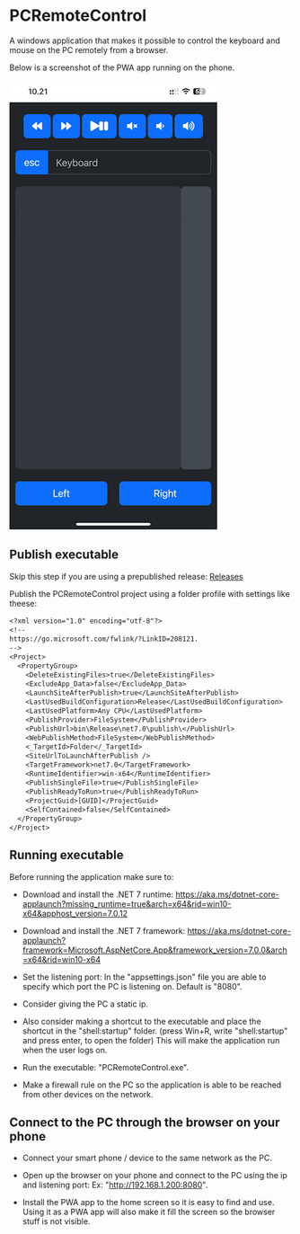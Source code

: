 # PCRemoteControl

A windows application that makes it possible to control the keyboard and mouse on the PC remotely from a browser.

Below is a screenshot of the PWA app running on the phone.

![screenshot of PWA app](PCRemoteControl/wwwroot/assets/screenshot.png)

## Publish executable

Skip this step if you are using a prepublished release:
[Releases](https://github.com/birkb85/PCRemoteControl/releases)

Publish the PCRemoteControl project using a folder profile with settings like theese:

```
<?xml version="1.0" encoding="utf-8"?>
<!--
https://go.microsoft.com/fwlink/?LinkID=208121.
-->
<Project>
  <PropertyGroup>
    <DeleteExistingFiles>true</DeleteExistingFiles>
    <ExcludeApp_Data>false</ExcludeApp_Data>
    <LaunchSiteAfterPublish>true</LaunchSiteAfterPublish>
    <LastUsedBuildConfiguration>Release</LastUsedBuildConfiguration>
    <LastUsedPlatform>Any CPU</LastUsedPlatform>
    <PublishProvider>FileSystem</PublishProvider>
    <PublishUrl>bin\Release\net7.0\publish\</PublishUrl>
    <WebPublishMethod>FileSystem</WebPublishMethod>
    <_TargetId>Folder</_TargetId>
    <SiteUrlToLaunchAfterPublish />
    <TargetFramework>net7.0</TargetFramework>
    <RuntimeIdentifier>win-x64</RuntimeIdentifier>
    <PublishSingleFile>true</PublishSingleFile>
    <PublishReadyToRun>true</PublishReadyToRun>
    <ProjectGuid>[GUID]</ProjectGuid>
    <SelfContained>false</SelfContained>
  </PropertyGroup>
</Project>
```

## Running executable

Before running the application make sure to:

* Download and install the .NET 7 runtime:
https://aka.ms/dotnet-core-applaunch?missing_runtime=true&arch=x64&rid=win10-x64&apphost_version=7.0.12

* Download and install the .NET 7 framework:
https://aka.ms/dotnet-core-applaunch?framework=Microsoft.AspNetCore.App&framework_version=7.0.0&arch=x64&rid=win10-x64

* Set the listening port:
In the "appsettings.json" file you are able to specify which port the PC is listening on.
Default is "8080".

* Consider giving the PC a static ip.

* Also consider making a shortcut to the executable and place the shortcut in the "shell:startup" folder.
(press Win+R, write "shell:startup" and press enter, to open the folder)
This will make the application run when the user logs on.

* Run the executable: "PCRemoteControl.exe".

* Make a firewall rule on the PC so the application is able to be reached from other devices on the network.

## Connect to the PC through the browser on your phone

* Connect your smart phone / device to the same network as the PC.

* Open up the browser on your phone and connect to the PC using the ip and listening port:
Ex: "http://192.168.1.200:8080".

* Install the PWA app to the home screen so it is easy to find and use.
Using it as a PWA app will also make it fill the screen so the browser stuff is not visible.